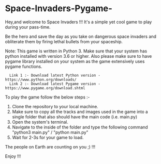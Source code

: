 # Space-Invaders-Pygame- 

Hey,and welcome to Space Invaders !!! It's a simple yet cool game to play during your pass-time. 

Be the hero and save the day as you take on dangerous space invaders and obliterate them by firing lethal bullets from your spaceship. 

Note: This game is written in Python 3. Make sure that your system has python installed with version 3.6 or higher. Also please make sure to have pygame 
      library installed on your system as the game extensively uses pygame functions. 
      
      Link 1 :- Download latest Python version - https://www.python.org/downloads/
      Link 2 :- Download latest Pygame version - https://www.pygame.org/download.shtml 

To play the game follow the below steps :- 
  1) Clone the repository to your local machine. 
  2) Make sure to copy all the tracks and images used in the game into a single folder that also should have the main code (i.e. main.py) 
  3) Open the system's terminal. 
  4) Navigate to the inside of the folder and type the following command "python3 main.py" / "python main.py" 
  5) Wait for 2-3s for your game to load. 

The people on Earth are counting on you ;) !!!  

Enjoy !!!
